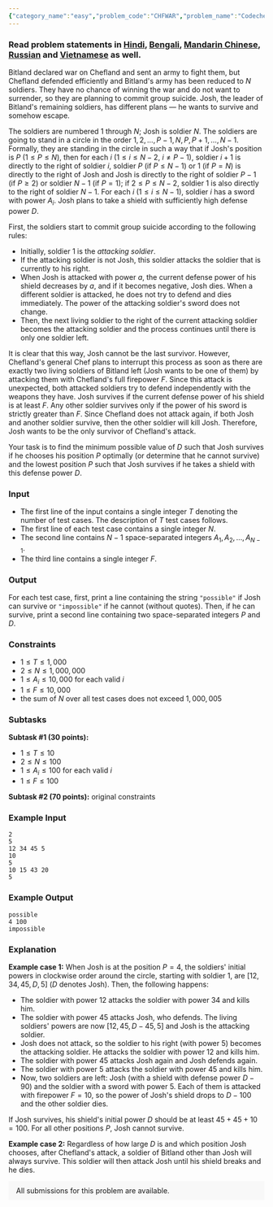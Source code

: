 ```yaml
---
{"category_name":"easy","problem_code":"CHFWAR","problem_name":"Codechef War","problemComponents":{"constraints":"","constraintsState":false,"subtasks":"","subtasksState":false,"inputFormat":"","inputFormatState":false,"outputFormat":"","outputFormatState":false,"sampleTestCases":{"0":{"id":1,"input":"2\r\n5\r\n12 34 45 5\r\n10\r\n5\r\n10 15 43 20\r\n5","output":"possible\r\n4 100\r\nimpossible","explanation":"**Example case 1:** When Josh is at the position $P = 4$, the soldiers\u0027 initial powers in clockwise order around the circle, starting with soldier $1$, are $[12, 34, 45, D, 5]$ ($D$ denotes Josh). Then, the following happens:\r\n- The soldier with power $12$ attacks the soldier with power $34$ and kills him.\r\n- The soldier with power $45$ attacks Josh, who defends. The living soldiers\u0027 powers are now $[12, 45, D-45, 5]$ and Josh is the attacking soldier.\r\n- Josh does not attack, so the soldier to his right (with power $5$) becomes the attacking soldier. He attacks the soldier with power $12$ and kills him.\r\n- The soldier with power $45$ attacks Josh again and Josh defends again.\r\n- The soldier with power $5$ attacks the soldier with power $45$ and kills him.\r\n- Now, two soldiers are left: Josh (with a shield with defense power $D-90$) and the soldier with a sword with power $5$. Each of them is attacked with firepower $F=10$, so the power of Josh\u0027s shield drops to $D-100$ and the other soldier dies.\r\n\r\nIf Josh survives, his shield\u0027s initial power $D$ should be at least $45+45+10 = 100$. For all other positions $P$, Josh cannot survive.\r\n\r\n**Example case 2:** Regardless of how large $D$ is and which position Josh chooses, after Chefland\u0027s attack, a soldier of Bitland other than Josh will always survive. This soldier will then attack Josh until his shield breaks and he dies.","isDeleted":false}}},"video_editorial_url":"","languages_supported":{"0":"CPP14","1":"C","2":"JAVA","3":"PYTH 3.6","4":"PYTH","5":"PYP3","6":"CS2","7":"ADA","8":"PYPY","9":"TEXT","10":"PAS fpc","11":"NODEJS","12":"RUBY","13":"PHP","14":"GO","15":"HASK","16":"TCL","17":"PERL","18":"SCALA","19":"LUA","20":"kotlin","21":"BASH","22":"JS","23":"LISP sbcl","24":"rust","25":"PAS gpc","26":"BF","27":"CLOJ","28":"R","29":"D","30":"CAML","31":"FORT","32":"ASM","33":"swift","34":"FS","35":"WSPC","36":"LISP clisp","37":"SQL","38":"SCM guile","39":"PERL6","40":"ERL","41":"CLPS","42":"ICK","43":"NICE","44":"PRLG","45":"ICON","46":"COB","47":"SCM chicken","48":"PIKE","49":"SCM qobi","50":"ST","51":"NEM"},"max_timelimit":1,"source_sizelimit":50000,"problem_author":"deadshot_sb","problem_tester":null,"date_added":"23-05-2019","tags":{"0":"bitwise","1":"deadshot_sb","2":"july19","3":"medium"},"problem_difficulty_level":"Medium","best_tag":"Bitwise Operation","editorial_url":"https://discuss.codechef.com/problems/CHFWAR","time":{"view_start_date":1563183002,"submit_start_date":1563183002,"visible_start_date":1563183002,"end_date":1735669800},"is_direct_submittable":false,"problemDiscussURL":"https://discuss.codechef.com/search?q=CHFWAR","is_proctored":false,"visitedContests":{},"layout":"problem"}
---
```

### Read problem statements in [Hindi](https://www.codechef.com/download/translated/JULY19/hindi/CHFWAR.pdf), [Bengali](https://www.codechef.com/download/translated/JULY19/bengali/CHFWAR.pdf), [Mandarin Chinese](https://www.codechef.com/download/translated/JULY19/mandarin/CHFWAR.pdf), [Russian](https://www.codechef.com/download/translated/JULY19/russian/CHFWAR.pdf) and [Vietnamese](https://www.codechef.com/download/translated/JULY19/vietnamese/CHFWAR.pdf) as well.

Bitland declared war on Chefland and sent an army to fight them, but Chefland defended efficiently and Bitland's army has been reduced to $N$ soldiers. They have no chance of winning the war and do not want to surrender, so they are planning to commit group suicide. Josh, the leader of Bitland's remaining soldiers, has different plans — he wants to survive and somehow escape.

The soldiers are numbered $1$ through $N$; Josh is soldier $N$. The soldiers are going to stand in a circle in the order $1, 2, \ldots, P-1, N, P, P+1, \ldots, N-1$. Formally, they are standing in the circle in such a way that if Josh's position is $P$ ($1 \le P \le N$), then for each $i$ ($1 \le i \le N-2$, $i \neq P-1$), soldier $i+1$ is directly to the right of soldier $i$, soldier $P$ (if $P \le N-1$) or $1$ (if $P = N$) is directly to the right of Josh and Josh is directly to the right of soldier $P-1$ (if $P \ge 2$) or soldier $N-1$ (if $P = 1$); if $2 \le P \le N-2$, soldier $1$ is also directly to the right of soldier $N-1$. For each $i$ ($1 \le i \le N-1$), soldier $i$ has a sword with power $A_i$. Josh plans to take a shield with sufficiently high defense power $D$.

First, the soldiers start to commit group suicide according to the following rules:
- Initially, soldier $1$ is the *attacking soldier*.
- If the attacking soldier is not Josh, this soldier attacks the soldier that is currently to his right.
- When Josh is attacked with power $a$, the current defense power of his shield decreases by $a$, and if it becomes negative, Josh dies. When a different soldier is attacked, he does not try to defend and dies immediately. The power of the attacking soldier's sword does not change.
- Then, the next living soldier to the right of the current attacking soldier becomes the attacking soldier and the process continues until there is only one soldier left.

It is clear that this way, Josh cannot be the last survivor. However, Chefland's general Chef plans to interrupt this process as soon as there are exactly two living soldiers of Bitland left (Josh wants to be one of them) by attacking them with Chefland's full firepower $F$. Since this attack is unexpected, both attacked soldiers try to defend independently with the weapons they have. Josh survives if the current defense power of his shield is at least $F$. Any other soldier survives only if the power of his sword is strictly greater than $F$. Since Chefland does not attack again, if both Josh and another soldier survive, then the other soldier will kill Josh. Therefore, Josh wants to be the only survivor of Chefland's attack.

Your task is to find the minimum possible value of $D$ such that Josh survives if he chooses his position $P$ optimally (or determine that he cannot survive) and the lowest position $P$ such that Josh survives if he takes a shield with this defense power $D$.

### Input
- The first line of the input contains a single integer $T$ denoting the number of test cases. The description of $T$ test cases follows.
- The first line of each test case contains a single integer $N$.
- The second line contains $N-1$ space-separated integers $A_1, A_2, \ldots, A_{N-1}$.
- The third line contains a single integer $F$.

### Output
For each test case, first, print a line containing the string `"possible"` if Josh can survive or `"impossible"` if he cannot (without quotes). Then, if he can survive, print a second line containing two space-separated integers $P$ and $D$.

### Constraints
- $1 \le T \le 1,000$
- $2 \le N \le 1,000,000$
- $1 \le A_i \le 10,000$ for each valid $i$
- $1 \le F \le 10,000$
- the sum of $N$ over all test cases does not exceed $1,000,005$

### Subtasks
**Subtask #1 (30 points):**
- $1 \le T \le 10$
- $2 \le N \le 100$
- $1 \le A_i \le 100$ for each valid $i$
- $1 \le F \le 100$

**Subtask #2 (70 points):** original constraints

### Example Input
```
2
5
12 34 45 5
10
5
10 15 43 20
5
```

### Example Output
```
possible
4 100
impossible
```

### Explanation
**Example case 1:** When Josh is at the position $P = 4$, the soldiers' initial powers in clockwise order around the circle, starting with soldier $1$, are $[12, 34, 45, D, 5]$ ($D$ denotes Josh). Then, the following happens:
- The soldier with power $12$ attacks the soldier with power $34$ and kills him.
- The soldier with power $45$ attacks Josh, who defends. The living soldiers' powers are now $[12, 45, D-45, 5]$ and Josh is the attacking soldier.
- Josh does not attack, so the soldier to his right (with power $5$) becomes the attacking soldier. He attacks the soldier with power $12$ and kills him.
- The soldier with power $45$ attacks Josh again and Josh defends again.
- The soldier with power $5$ attacks the soldier with power $45$ and kills him.
- Now, two soldiers are left: Josh (with a shield with defense power $D-90$) and the soldier with a sword with power $5$. Each of them is attacked with firepower $F=10$, so the power of Josh's shield drops to $D-100$ and the other soldier dies.

If Josh survives, his shield's initial power $D$ should be at least $45+45+10 = 100$. For all other positions $P$, Josh cannot survive.

**Example case 2:** Regardless of how large $D$ is and which position Josh chooses, after Chefland's attack, a soldier of Bitland other than Josh will always survive. This soldier will then attack Josh until his shield breaks and he dies.

<aside style='background: #f8f8f8;padding: 10px 15px;'><div>All submissions for this problem are available.</div></aside>